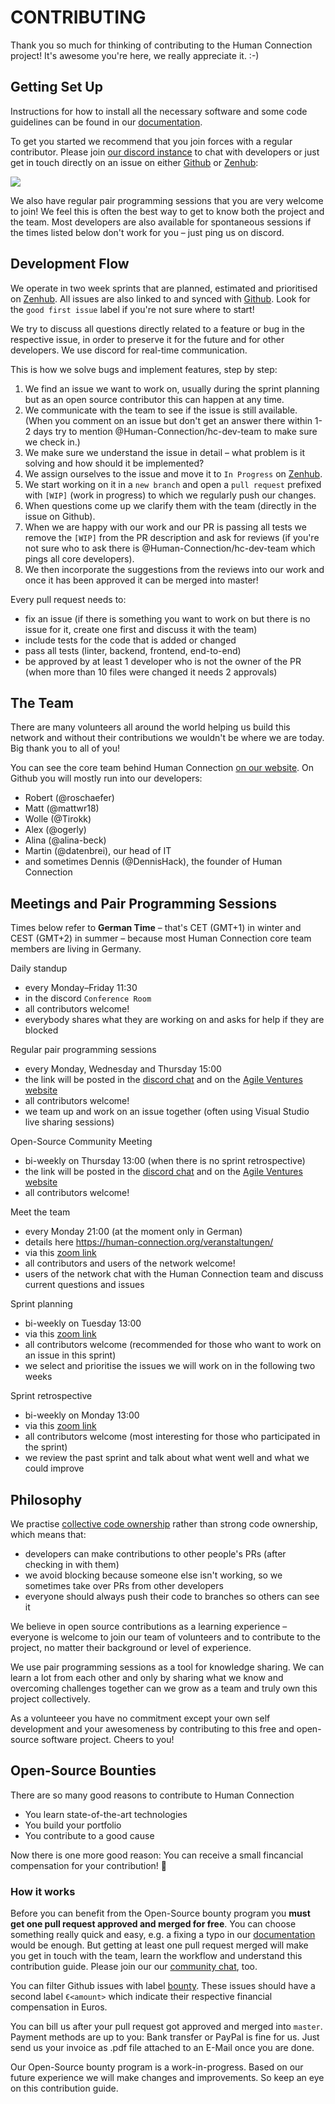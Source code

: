 # CONTRIBUTING

Thank you so much for thinking of contributing to the Human Connection project! It's awesome you're here, we really appreciate it. :-\)

## Getting Set Up

Instructions for how to install all the necessary software and some code guidelines can be found in our [documentation](https://docs.human-connection.org/human-connection/).

To get you started we recommend that you join forces with a regular contributor. Please join [our discord instance](https://human-connection.org/discord) to chat with developers or just get in touch directly on an issue on either [Github](https://github.com/Human-Connection/Human-Connection/issues) or [Zenhub](https://app.zenhub.com/workspaces/human-connection-nitro-5c0154ecc699f60fc92cf11f/boards?repos=152252353):

![](https://dl.dropbox.com/s/vbmcihkduy9dhko/Screenshot%202019-01-03%2015.50.11.png?dl=0)

We also have regular pair programming sessions that you are very welcome to join! We feel this is often the best way to get to know both the project and the team. Most developers are also available for spontaneous sessions if the times listed below don't work for you – just ping us on discord.

## Development Flow

We operate in two week sprints that are planned, estimated and prioritised on [Zenhub](https://app.zenhub.com/workspaces/human-connection-nitro-5c0154ecc699f60fc92cf11f). All issues are also linked to and synced with [Github](https://github.com/Human-Connection/Human-Connection/issues). Look for the `good first issue` label if you're not sure where to start!

We try to discuss all questions directly related to a feature or bug in the respective issue, in order to preserve it for the future and for other developers. We use discord for real-time communication.

This is how we solve bugs and implement features, step by step:
1. We find an issue we want to work on, usually during the sprint planning but as an open source contributor this can happen at any time.
2. We communicate with the team to see if the issue is still available. (When you comment on an issue but don't get an answer there within 1-2 days try to mention @Human-Connection/hc-dev-team to make sure we check in.)
3. We make sure we understand the issue in detail – what problem is it solving and how should it be implemented?
4. We assign ourselves to the issue and move it to `In Progress` on [Zenhub](https://app.zenhub.com/workspaces/human-connection-nitro-5c0154ecc699f60fc92cf11f).
5. We start working on it in a `new branch` and open a `pull request` prefixed with `[WIP]` (work in progress) to which we regularly push our changes.
6. When questions come up we clarify them with the team (directly in the issue on Github).
7. When we are happy with our work and our PR is passing all tests we remove the `[WIP]` from the PR description and ask for reviews (if you're not sure who to ask there is @Human-Connection/hc-dev-team which pings all core developers).
8. We then incorporate the suggestions from the reviews into our work and once it has been approved it can be merged into master!

Every pull request needs to:
* fix an issue (if there is something you want to work on but there is no issue for it, create one first and discuss it with the team)
* include tests for the code that is added or changed
* pass all tests (linter, backend, frontend, end-to-end)
* be approved by at least 1 developer who is not the owner of the PR (when more than 10 files were changed it needs 2 approvals)

## The Team

There are many volunteers all around the world helping us build this network and without their contributions we wouldn't be where we are today. Big thank you to all of you!

You can see the core team behind Human Connection [on our website](https://human-connection.org/en/the-team/). On Github you will mostly run into our developers:
* Robert (@roschaefer)
* Matt (@mattwr18)
* Wolle (@Tirokk)
* Alex (@ogerly)
* Alina (@alina-beck)
* Martin (@datenbrei), our head of IT
* and sometimes Dennis (@DennisHack), the founder of Human Connection

## Meetings and Pair Programming Sessions

Times below refer to **German Time** – that's CET (GMT+1) in winter and CEST (GMT+2) in summer – because most Human Connection core team members are living in Germany.

Daily standup
* every Monday–Friday 11:30
* in the discord `Conference Room`
* all contributors welcome!
* everybody shares what they are working on and asks for help if they are blocked

Regular pair programming sessions
* every Monday, Wednesday and Thursday 15:00
* the link will be posted in the [discord chat](https://discord.gg/6ub73U3) and on the [Agile Ventures website](https://www.agileventures.org/events?utf8=%E2%9C%93&project_id=220&commit=Filter+by+Project)
* all contributors welcome!
* we team up and work on an issue together (often using Visual Studio live sharing sessions)

Open-Source Community Meeting
* bi-weekly on Thursday 13:00 (when there is no sprint retrospective)
* the link will be posted in the [discord chat](https://discord.gg/6ub73U3) and on the [Agile Ventures website](https://www.agileventures.org/events?utf8=%E2%9C%93&project_id=220&commit=Filter+by+Project)
* all contributors welcome!

Meet the team
* every Monday 21:00 (at the moment only in German)
* details here https://human-connection.org/veranstaltungen/
* via this [zoom link](https://zoom.us/j/936943532)
* all contributors and users of the network welcome!
* users of the network chat with the Human Connection team and discuss current questions and issues

Sprint planning
* bi-weekly on Tuesday 13:00
* via this [zoom link](https://zoom.us/j/7743582385)
* all contributors welcome (recommended for those who want to work on an issue in this sprint)
* we select and prioritise the issues we will work on in the following two weeks

Sprint retrospective
* bi-weekly on Monday 13:00
* via this [zoom link](https://zoom.us/j/7743582385)
* all contributors welcome (most interesting for those who participated in the sprint)
* we review the past sprint and talk about what went well and what we could improve

## Philosophy

We practise [collective code ownership](http://www.extremeprogramming.org/rules/collective.html) rather than strong code ownership, which means that:
* developers can make contributions to other people's PRs (after checking in with them)
* we avoid blocking because someone else isn't working, so we sometimes take over PRs from other developers
* everyone should always push their code to branches so others can see it

We believe in open source contributions as a learning experience – everyone is welcome to join our team of volunteers and to contribute to the project, no matter their background or level of experience.

We use pair programming sessions as a tool for knowledge sharing. We can learn a lot from each other and only by sharing what we know and overcoming challenges together can we grow as a team and truly own this project collectively.

As a volunteeer you have no commitment except your own self development and your awesomeness by contributing to this free and open-source software project. Cheers to you!


## Open-Source Bounties

There are so many good reasons to contribute to Human Connection
* You learn state-of-the-art technologies
* You build your portfolio
* You contribute to a good cause

Now there is one more good reason: You can receive a small fincancial
compensation for your contribution! :tada:

### How it works

Before you can benefit from the Open-Source bounty program you **must get one
pull request approved and merged for free**. You can choose something really
quick and easy, e.g. a fixing a typo in our [documentation](https://docs.human-connection.org/human-connection/)
would be enough. But getting at least one pull request merged will make you get
in touch with the team, learn the workflow and understand this contribution
guide. Please join our our [community chat](https://human-connection.org/discord),
too.

You can filter Github issues with label [bounty](https://github.com/Human-Connection/Human-Connection/issues?q=is%3Aopen+is%3Aissue+label%3Abounty). These issues should have a second label `€<amount>`
which indicate their respective financial compensation in Euros.

You can bill us after your pull request got approved and merged into `master`.
Payment methods are up to you: Bank transfer or PayPal is fine for us. Just send
us your invoice as .pdf file attached to an E-Mail once you are done.

Our Open-Source bounty program is a work-in-progress. Based on our future
experience we will make changes and improvements. So keep an eye on this
contribution guide.
